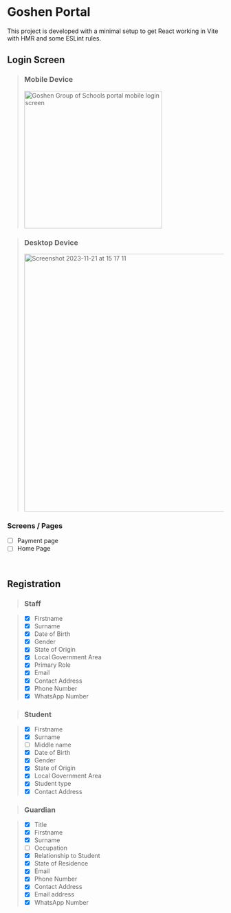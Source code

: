 # Goshen Portal

This project is developed with a minimal setup to get React working in Vite with HMR and some ESLint rules.


## Login Screen

> ### Mobile Device
> <img src="https://github.com/Goshen-City-Schools/portal/assets/20476203/11319c9b-8203-4799-aba3-bd17ac3c3303" height="320px"  width="auto" object-fit="cover" alt="Goshen Group of Schools portal mobile login screen"/>



> ### Desktop Device
> <img width="auto" height="600px" alt="Screenshot 2023-11-21 at 15 17 11" src="https://github.com/Goshen-City-Schools/portal/assets/20476203/dc0f8b39-945d-417f-96ba-4211ad0100d3">



### Screens / Pages

- [ ] Payment page
- [ ] Home Page

<br />

## Registration

> ### Staff

> - [x] Firstname
> - [x] Surname
> - [x] Date of Birth
> - [x] Gender
> - [x] State of Origin
> - [x] Local Government Area
> - [x] Primary Role
> - [x] Email
> - [x] Contact Address
> - [x] Phone Number
> - [x] WhatsApp Number


> ### Student

> - [x] Firstname
> - [x] Surname
> - [ ] Middle name
> - [x] Date of Birth
> - [x] Gender
> - [x] State of Origin
> - [x] Local Government Area
> - [x] Student type
> - [x] Contact Address

> ### Guardian

> - [x] Title
> - [x] Firstname
> - [x] Surname
> - [ ] Occupation
> - [x] Relationship to Student
> - [x] State of Residence
> - [x] Email
> - [x] Phone Number
> - [x] Contact Address
> - [x] Email address
> - [x] WhatsApp Number


